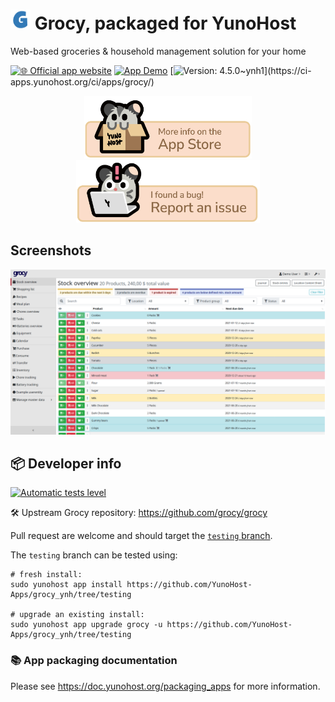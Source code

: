 <!--
N.B.: This README was automatically generated by <https://github.com/YunoHost/apps_tools/blob/main/readme_generator>
It shall NOT be edited by hand.
-->

<h1>
  <img src="https://raw.githubusercontent.com/YunoHost/apps/main/logos/grocy.png" width="32px" alt="Logo of Grocy">
  Grocy, packaged for YunoHost
</h1>

Web-based groceries & household management solution for your home

[![🌐 Official app website](https://img.shields.io/badge/Official_app_website-darkgreen?style=for-the-badge)](https://grocy.info/)
[![App Demo](https://img.shields.io/badge/App_Demo-blue?style=for-the-badge)](https://en.demo.grocy.info/stockoverview)
[![Version: 4.5.0~ynh1](https://img.shields.io/badge/Version-4.5.0~ynh1-rgb(18,138,11)?style=for-the-badge)](https://ci-apps.yunohost.org/ci/apps/grocy/)

<div align="center">
<a href="https://apps.yunohost.org/app/grocy"><img height="100px" src="https://github.com/YunoHost/yunohost-artwork/raw/refs/heads/main/badges/neopossum-badges/badge_more_info_on_the_appstore.svg"/></a>
<a href="https://github.com/YunoHost-Apps/grocy_ynh/issues"><img height="100px" src="https://github.com/YunoHost/yunohost-artwork/raw/refs/heads/main/badges/neopossum-badges/badge_report_an_issue.svg"/></a>
</div>


## Screenshots
![Screenshot of Grocy](./doc/screenshots/stock-en.png)

## 📦 Developer info

[![Automatic tests level](https://apps.yunohost.org/badge/cilevel/grocy)](https://ci-apps.yunohost.org/ci/apps/grocy/)

🛠️ Upstream Grocy repository: <https://github.com/grocy/grocy>

Pull request are welcome and should target the [`testing` branch](https://github.com/YunoHost-Apps/grocy_ynh/tree/testing).

The `testing` branch can be tested using:
```
# fresh install:
sudo yunohost app install https://github.com/YunoHost-Apps/grocy_ynh/tree/testing

# upgrade an existing install:
sudo yunohost app upgrade grocy -u https://github.com/YunoHost-Apps/grocy_ynh/tree/testing
```

### 📚 App packaging documentation

Please see <https://doc.yunohost.org/packaging_apps> for more information.
